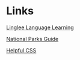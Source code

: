 # Links

[Linglee Language Learning](https://dribbble.com/shots/7052720-Linglee-Languages-learning-platform)

[National Parks Guide](https://dribbble.com/10Clouds/projects/4398173-Pocket-Guide-to-National-Parks-iOS)

[Helpful CSS](https://omatsuri.app/)
